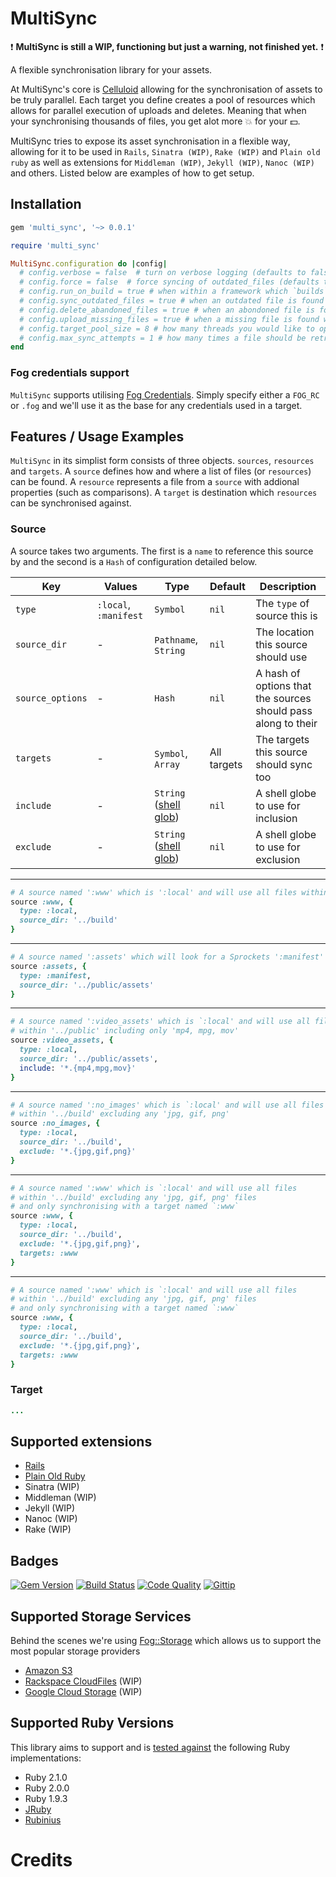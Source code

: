 # MultiSync

:heavy_exclamation_mark: **MultiSync is still a WIP, functioning but just a warning, not finished yet.** :heavy_exclamation_mark:

A flexible synchronisation library for your assets.

At MultiSync's core is [Celluloid](http://celluloid.io) allowing for the synchronisation of assets to be truly parallel. Each target you define creates a pool of resources which allows for parallel execution of uploads and deletes. Meaning that when your synchronising thousands of files, you get alot more :boom: for your :dollar:.

MultiSync tries to expose its asset synchronisation in a flexible way, allowing for it to be used in `Rails`, `Sinatra (WIP)`, `Rake (WIP)` and `Plain old ruby` as well as extensions for `Middleman (WIP)`, `Jekyll (WIP)`, `Nanoc (WIP)` and others. Listed below are examples of how to get setup.

## Installation

```ruby
gem 'multi_sync', '~> 0.0.1'
```

```ruby
require 'multi_sync'

MultiSync.configuration do |config|
  # config.verbose = false  # turn on verbose logging (defaults to false)
  # config.force = false  # force syncing of outdated_files (defaults to false)
  # config.run_on_build = true # when within a framework which `builds` assets, whether to sync afterwards (defaults to true)
  # config.sync_outdated_files = true # when an outdated file is found whether to replace it (defaults to true)
  # config.delete_abandoned_files = true # when an abondoned file is found whether to remove it (defaults to true)
  # config.upload_missing_files = true # when a missing file is found whether to upload it (defaults to true)
  # config.target_pool_size = 8 # how many threads you would like to open for each target (defaults to the amount of CPU core's your machine has)
  # config.max_sync_attempts = 1 # how many times a file should be retried if there was an error during sync (defaults to 3)
end
```

### Fog credentials support

`MultiSync` supports utilising [Fog Credentials](http://fog.io/about/getting_started.html#credentials). Simply specify either a `FOG_RC` or `.fog` and we'll use it as the base for any credentials used in a target.

## Features / Usage Examples

`MultiSync` in its simplist form consists of three objects. `sources`, `resources` and `targets`. A `source` defines how and where a list of files (or `resources`) can be found. A `resource` represents a file from a `source` with addional properties (such as comparisons). A `target` is destination which `resources` can be synchronised against.

### Source

A source takes two arguments. The first is a `name` to reference this source by and the second is a `Hash` of configuration detailed below.

| Key | Values | Type | Default | Description |
| ------ | ------ | ---- | ------- | ----------- |
| `type` | `:local`, `:manifest` | `Symbol` | `nil` | The `type` of source this is |
| `source_dir` | - | `Pathname`, `String` | `nil` | The location this source should use |
| `source_options` | - | `Hash` | `nil` | A hash of options that the sources should pass along to their |
| `targets` | - | `Symbol`, `Array` | All targets | The targets this source should sync too |
| `include` | - | `String` ([shell glob](http://www.ruby-doc.org/core-2.1.1/Dir.html#method-c-glob)) | `nil` | A shell globe to use for inclusion |
| `exclude` | - | `String` ([shell glob](http://www.ruby-doc.org/core-2.1.1/Dir.html#method-c-glob)) | `nil` | A shell globe to use for exclusion |
___

```ruby
# A source named ':www' which is ':local' and will use all files within '../public'
source :www, {
  type: :local,
  source_dir: '../build'
}
```
___

```ruby
# A source named ':assets' which will look for a Sprockets ':manifest' within '../public/assets'
source :assets, {
  type: :manifest,
  source_dir: '../public/assets'
}
```
___

```ruby
# A source named ':video_assets' which is `:local' and will use all files
# within '../public' including only 'mp4, mpg, mov'
source :video_assets, {
  type: :local,
  source_dir: '../public/assets',
  include: '*.{mp4,mpg,mov}'
}
```
___

```ruby
# A source named ':no_images' which is `:local' and will use all files
# within '../build' excluding any 'jpg, gif, png'
source :no_images, {
  type: :local,
  source_dir: '../build',
  exclude: '*.{jpg,gif,png}'
}
```
___

```ruby
# A source named ':www' which is `:local' and will use all files
# within '../build' excluding any 'jpg, gif, png' files
# and only synchronising with a target named `:www`
source :www, {
  type: :local,
  source_dir: '../build',
  exclude: '*.{jpg,gif,png}',
  targets: :www
}
```
___

```ruby
# A source named ':www' which is `:local' and will use all files
# within '../build' excluding any 'jpg, gif, png' files
# and only synchronising with a target named `:www`
source :www, {
  type: :local,
  source_dir: '../build',
  exclude: '*.{jpg,gif,png}',
  targets: :www
}
```

### Target

```ruby
...
```


## Supported extensions

- [Rails](https://github.com/karlfreeman/multi_sync/wiki/rails)
- [Plain Old Ruby](https://github.com/karlfreeman/multi_sync/wiki/plain-old-ruby)
- Sinatra (WIP)
- Middleman (WIP)
- Jekyll (WIP)
- Nanoc (WIP)
- Rake (WIP)

## Badges

[![Gem Version](http://img.shields.io/gem/v/multi_sync.svg)][gem]
[![Build Status](http://img.shields.io/travis/karlfreeman/multi_sync.svg)][travis]
[![Code Quality](http://img.shields.io/codeclimate/github/karlfreeman/multi_sync.svg)][codeclimate]
[![Gittip](http://img.shields.io/gittip/karlfreeman.svg)][gittip]

## Supported Storage Services

Behind the scenes we're using [Fog::Storage](http://fog.io/storage) which allows us to support the most popular storage providers

- [Amazon S3](http://aws.amazon.com/s3)
- [Rackspace CloudFiles](http://www.rackspace.com/cloud/files) (WIP)
- [Google Cloud Storage](https://developers.google.com/storage) (WIP)

## Supported Ruby Versions

This library aims to support and is [tested against][travis] the following Ruby
implementations:

- Ruby 2.1.0
- Ruby 2.0.0
- Ruby 1.9.3
- [JRuby][jruby]
- [Rubinius][rubinius]

# Credits

[gem]: https://rubygems.org/gems/multi_sync
[travis]: http://travis-ci.org/karlfreeman/multi_sync
[codeclimate]: https://codeclimate.com/github/karlfreeman/multi_sync
[gittip]: https://www.gittip.com/karlfreeman
[jruby]: http://www.jruby.org
[rubinius]: http://rubini.us
